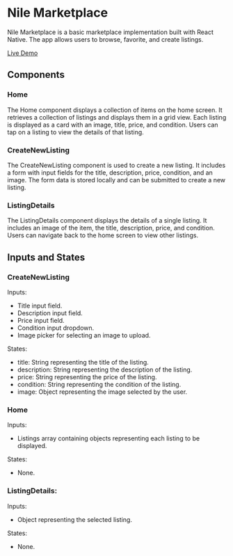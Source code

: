 # Nile Marketplace

Nile Marketplace is a basic marketplace implementation built with React Native. The app allows users to browse, favorite, and create listings.

[Live Demo](https://alejandromontalvo.github.io/nile-marketplace/)

## Components

### Home

The Home component displays a collection of items on the home screen. It retrieves a collection of listings and displays them in a grid view. Each listing is displayed as a card with an image, title, price, and condition. Users can tap on a listing to view the details of that listing.

### CreateNewListing

The CreateNewListing component is used to create a new listing. It includes a form with input fields for the title, description, price, condition, and an image. The form data is stored locally and can be submitted to create a new listing.

### ListingDetails

The ListingDetails component displays the details of a single listing. It includes an image of the item, the title, description, price, and condition. Users can navigate back to the home screen to view other listings.

## Inputs and States

### CreateNewListing

Inputs:

- Title input field.
- Description input field.
- Price input field.
- Condition input dropdown.
- Image picker for selecting an image to upload.

States:

- title: String representing the title of the listing.
- description: String representing the description of the listing.
- price: String representing the price of the listing.
- condition: String representing the condition of the listing.
- image: Object representing the image selected by the user.

### Home

Inputs:

- Listings array containing objects representing each listing to be displayed.

States:

- None.

### ListingDetails:

Inputs:

- Object representing the selected listing.

States:

- None.
